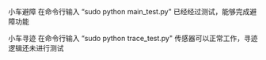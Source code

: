 ﻿小车避障
在命令行输入  “sudo python main_test.py"
已经经过测试，能够完成避障功能

小车寻迹
在命令行输入 “sudo python trace_test.py"
传感器可以正常工作，寻迹逻辑还未进行测试